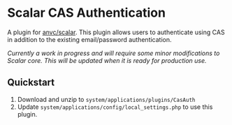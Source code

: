 # Scalar CAS Authentication 

A plugin for [anvc/scalar](https://github.com/anvc/scalar). This plugin allows users to authenticate using CAS in addition to the existing email/password authentication.

_Currently a work in progress and will require some minor modifications to Scalar core. This will be updated when it is ready for production use._

## Quickstart

1. Download and unzip to `system/applications/plugins/CasAuth`
2. Update `system/applications/config/local_settings.php` to use this plugin.
